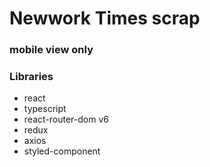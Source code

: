 # Newwork Times scrap

### mobile view only

### Libraries

- react
- typescript
- react-router-dom v6
- redux
- axios
- styled-component
